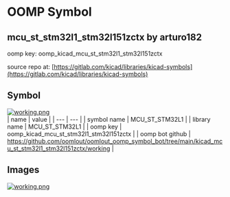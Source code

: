 # OOMP Symbol  
## mcu_st_stm32l1_stm32l151zctx  by arturo182  
  
oomp key: oomp_kicad_mcu_st_stm32l1_stm32l151zctx  
  
source repo at: [https://gitlab.com/kicad/libraries/kicad-symbols](https://gitlab.com/kicad/libraries/kicad-symbols)  
## Symbol  
  
[![working.png](working_600.png)](working.png)  
| name | value | 
| --- | --- | 
| symbol name | MCU_ST_STM32L1 | 
| library name | MCU_ST_STM32L1 | 
| oomp key | oomp_kicad_mcu_st_stm32l1_stm32l151zctx | 
| oomp bot github | https://github.com/oomlout/oomlout_oomp_symbol_bot/tree/main/kicad_mcu_st_stm32l1_stm32l151zctx/working | 
## Images  
  
[![working.png](working_140.png)](working.png)  
